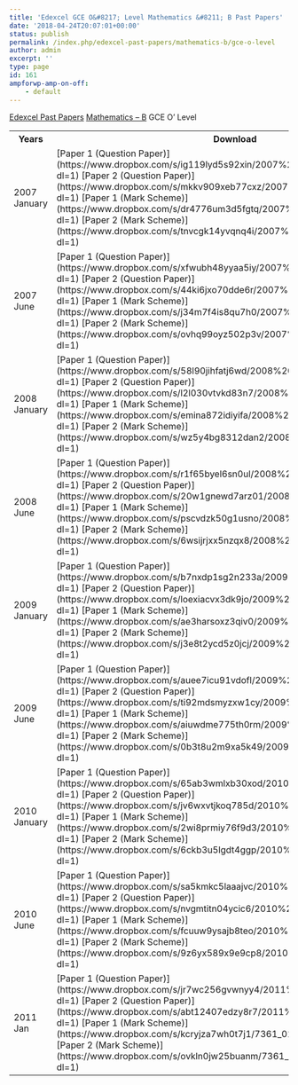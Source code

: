 ```yaml
---
title: 'Edexcel GCE O&#8217; Level Mathematics &#8211; B Past Papers'
date: '2018-04-24T20:07:01+00:00'
status: publish
permalink: /index.php/edexcel-past-papers/mathematics-b/gce-o-level
author: admin
excerpt: ''
type: page
id: 161
ampforwp-amp-on-off:
    - default
---
```

[Edexcel Past Papers](/index.php/edexcel-past-papers/)  [Mathematics – B](/index.php/edexcel-past-papers/mathematics-b/)  GCE O’ Level

<table class="table" style="width:100%"><tbody><tr><th> Years</th><th> Download</th></tr><tr><td>2007 January</td><td> [Paper 1 (Question Paper)](https://www.dropbox.com/s/ig119lyd5s92xin/2007%20Jan%20P1%20QP.pdf?dl=1)  
[Paper 2 (Question Paper)](https://www.dropbox.com/s/mkkv909xeb77cxz/2007%20Jan%20P2%20QP.pdf?dl=1)  
[Paper 1 (Mark Scheme)](https://www.dropbox.com/s/dr4776um3d5fgtq/2007%20Jan%20P1%20MS.pdf?dl=1)  
[Paper 2 (Mark Scheme)](https://www.dropbox.com/s/tnvcgk14yvqnq4i/2007%20Jan%20P2%20MS.pdf?dl=1)</td></tr><tr><td>2007 June</td><td> [Paper 1 (Question Paper)](https://www.dropbox.com/s/xfwubh48yyaa5iy/2007%20May%20P1%20QP.pdf?dl=1)  
[Paper 2 (Question Paper)](https://www.dropbox.com/s/44ki6jxo70dde6r/2007%20May%20P2%20QP.pdf?dl=1)  
[Paper 1 (Mark Scheme)](https://www.dropbox.com/s/j34m7f4is8qu7h0/2007%20May%20P1%20MS.pdf?dl=1)  
[Paper 2 (Mark Scheme)](https://www.dropbox.com/s/ovhq99oyz502p3v/2007%20May%20P2%20MS.pdf?dl=1)</td></tr><tr><td>2008 January</td><td> [Paper 1 (Question Paper)](https://www.dropbox.com/s/58l90jihfatj6wd/2008%20Jan%20P1%20QP.pdf?dl=1)  
[Paper 2 (Question Paper)](https://www.dropbox.com/s/l2l030vtvkd83n7/2008%20Jan%20P2%20QP.pdf?dl=1)  
[Paper 1 (Mark Scheme)](https://www.dropbox.com/s/emina872idiyifa/2008%20Jan%20P1%20MS.pdf?dl=1)  
[Paper 2 (Mark Scheme)](https://www.dropbox.com/s/wz5y4bg8312dan2/2008%20Jan%20P2%20MS.pdf?dl=1)</td></tr><tr><td>2008 June</td><td> [Paper 1 (Question Paper)](https://www.dropbox.com/s/r1f65byel6sn0ul/2008%20May%20P1%20QP.pdf?dl=1)  
[Paper 2 (Question Paper)](https://www.dropbox.com/s/20w1gnewd7arz01/2008%20May%20P2%20QP.pdf?dl=1)  
[Paper 1 (Mark Scheme)](https://www.dropbox.com/s/pscvdzk50g1usno/2008%20May%20P1%20MS.pdf?dl=1)  
[Paper 2 (Mark Scheme)](https://www.dropbox.com/s/6wsijrjxx5nzqx8/2008%20May%20P2%20MS.pdf?dl=1)</td></tr><tr><td>2009 January</td><td> [Paper 1 (Question Paper)](https://www.dropbox.com/s/b7nxdp1sg2n233a/2009%20Jan%20P1%20QP.pdf?dl=1)  
[Paper 2 (Question Paper)](https://www.dropbox.com/s/loexiacvx3dk9jo/2009%20Jan%20P2%20QP.pdf?dl=1)  
[Paper 1 (Mark Scheme)](https://www.dropbox.com/s/ae3harsoxz3qiv0/2009%20Jan%20P1%20MS.pdf?dl=1)  
[Paper 2 (Mark Scheme)](https://www.dropbox.com/s/j3e8t2ycd5z0jcj/2009%20Jan%20P2%20MS.pdf?dl=1)</td></tr><tr><td>2009 June</td><td> [Paper 1 (Question Paper)](https://www.dropbox.com/s/auee7icu91vdofl/2009%20May%20P1%20QP.pdf?dl=1)  
[Paper 2 (Question Paper)](https://www.dropbox.com/s/ti92mdsmyzxw1cy/2009%20May%20P2%20QP.pdf?dl=1)  
[Paper 1 (Mark Scheme)](https://www.dropbox.com/s/aiuwdme775th0rm/2009%20May%20P1%20MS.pdf?dl=1)  
[Paper 2 (Mark Scheme)](https://www.dropbox.com/s/0b3t8u2m9xa5k49/2009%20May%20P2%20MS.pdf?dl=1)</td></tr><tr><td>2010 January</td><td> [Paper 1 (Question Paper)](https://www.dropbox.com/s/65ab3wmlxb30xod/2010%20Jan%20P1%20QP.pdf?dl=1)  
[Paper 2 (Question Paper)](https://www.dropbox.com/s/jv6wxvtjkoq785d/2010%20Jan%20P2%20QP.pdf?dl=1)  
[Paper 1 (Mark Scheme)](https://www.dropbox.com/s/2wi8prmiy76f9d3/2010%20Jan%20P1%20MS.pdf?dl=1)  
[Paper 2 (Mark Scheme)](https://www.dropbox.com/s/6ckb3u5lgdt4ggp/2010%20Jan%20P2%20MS.pdf?dl=1)</td></tr><tr><td>2010 June</td><td> [Paper 1 (Question Paper)](https://www.dropbox.com/s/sa5kmkc5laaajvc/2010%20May%20P1%20QP.pdf?dl=1)  
[Paper 2 (Question Paper)](https://www.dropbox.com/s/nvgmtitn04ycic6/2010%20May%20P2%20QP.pdf?dl=1)  
[Paper 1 (Mark Scheme)](https://www.dropbox.com/s/fcuuw9ysajb8teo/2010%20May%20P1%20MS.pdf?dl=1)  
[Paper 2 (Mark Scheme)](https://www.dropbox.com/s/9z6yx589x9e9cp8/2010%20May%20P2%20MS.pdf?dl=1)</td></tr><tr><td>2011 Jan</td><td> [Paper 1 (Question Paper)](https://www.dropbox.com/s/jr7wc256gvwnyy4/2011%20Jan%20P1%20QP.pdf?dl=1)  
[Paper 2 (Question Paper)](https://www.dropbox.com/s/abt12407edzy8r7/2011%20Jan%20P2%20QP.pdf?dl=1)  
[Paper 1 (Mark Scheme)](https://www.dropbox.com/s/kcryjza7wh0t7j1/7361_01_rms_20110309.pdf?dl=1)  
[Paper 2 (Mark Scheme)](https://www.dropbox.com/s/ovkln0jw25buanm/7361_02_rms_20110309.pdf?dl=1)</td></tr></tbody></table>